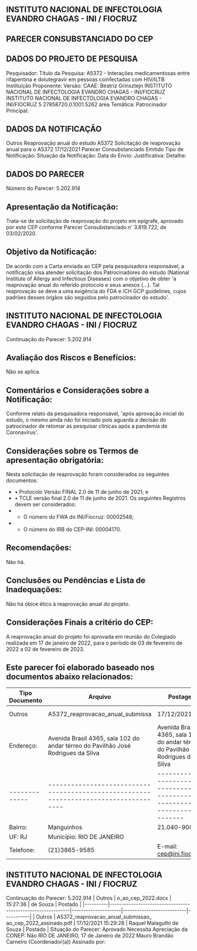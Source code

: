 ## INSTITUTO NACIONAL DE INFECTOLOGIA EVANDRO CHAGAS - INI / FIOCRUZ

## PARECER CONSUBSTANCIADO DO CEP
## DADOS DO PROJETO DE PESQUISA
Pesquisador:
Título da Pesquisa: A5372 - Interações medicamentosas entre rifapentina e dolutegravir em pessoas coinfectadas com HIV/ILTB
Instituição Proponente:
Versão:
CAAE:
Beatriz Grinsztejn
INSTITUTO NACIONAL DE INFECTOLOGIA EVANDRO CHAGAS - INI/FIOCRUZ INSTITUTO NACIONAL DE INFECTOLOGIA EVANDRO CHAGAS - INI/FIOCRUZ
5
27858720.0.1001.5262
área Temática:
Patrocinador Principal:
## DADOS DA NOTIFICAÇÃO
Outros
Reaprovação anual do estudo A5372
Solicitação de reaprovação anual para o A5372
17/12/2021
Parecer Consubstanciado Emitido
Tipo de Notificação:
Situação da Notificação:
Data do Envio:
Justificativa:
Detalhe:
## DADOS DO PARECER
Número do Parecer:
5.202.914
## Apresentação da Notificação:
Trata-se de solicitação de reaprovação do projeto em epígrafe, aprovado por este CEP conforme Parecer Consubstanciado n' 3.819.722, de 03/02/2020.
## Objetivo da Notificação:
De acordo com a Carta enviada ao CEP pela pesquisadora responsável, a notificação visa atender solicitação dos Patrocinadores do estudo (National Institute of Allergy and Infectious Diseases) com o objetivo de obter 'a reaprovação anual do referido protocolo e seus anexos (...). Tal reaprovação se deve a uma exigência do FDA e ICH GCP guidelines, cujos padrões desses órgãos são seguidos pelo patrocinador do estudo'.
## INSTITUTO NACIONAL DE INFECTOLOGIA EVANDRO CHAGAS - INI / FIOCRUZ
Continuação do Parecer: 5.202.914
## Avaliação dos Riscos e Benefícios:
Não se aplica.
## Comentários e Considerações sobre a Notificação:
Conforme relato da pesquisadora responsável, 'após aprovação inicial do estudo, o mesmo ainda não foi iniciado pois aguarda a decisão do patrocinador de retomar as pesquisar clínicas após a pandemia de Coronavírus'.
## Considerações sobre os Termos de apresentação obrigatória:
Nesta solicitação de reaprovação foram considerados os seguintes documentos:
- • Protocolo Versão FINAL 2.0 de 11 de junho de 2021; e
- • TCLE versão final 2.0 de 11 de junho de 2021.
Os seguintes Registros devem ser considerados:
- - O número do FWA do INI/Fiocruz: 00002548;
- - O número do IRB do CEP-INI: 00004170.
## Recomendações:
Não há.
## Conclusões ou Pendências e Lista de Inadequações:
Não há óbice ético à reaprovação anual do projeto.
## Considerações Finais a critério do CEP:
A reaprovação anual do projeto foi aprovada em reunião do Colegiado realizada em 17 de janeiro de 2022, para o período de 03 de fevereiro de 2022 a 02 de fevereiro de 2023.
## Este parecer foi elaborado baseado nos documentos abaixo relacionados:
| Tipo Documento   | Arquivo                          | Postagem   | Autor            | Situação   |
|------------------|----------------------------------|------------|------------------|------------|
| Outros           | A5372_reaprovacao_anual_submissa | 17/12/2021 | Raquel Malaguthi | Postado    |
| Endereço:   | Avenida Brasil 4365, sala 102 do andar térreo do Pavilhão José Rodrigues da Silva   | Avenida Brasil 4365, sala 102 do andar térreo do Pavilhão José Rodrigues da Silva   |
|-------------|-------------------------------------------------------------------------------------|-------------------------------------------------------------------------------------|
| Bairro:     | Manguinhos                                                                          | 21.040-900 CEP:                                                                     |
| UF: RJ      | Município: RIO DE JANEIRO                                                           |                                                                                     |
| Telefone:   | (21)3865-9585                                                                       | E-mail: cep@ini.fiocruz.br                                                          |

## INSTITUTO NACIONAL DE INFECTOLOGIA EVANDRO CHAGAS - INI / FIOCRUZ

Continuação do Parecer: 5.202.914
| Outros   | o_ao_cep_2022.docx                                          | 15:27:36            | de Souza                  | Postado   |
|----------|-------------------------------------------------------------|---------------------|---------------------------|-----------|
| Outros   | A5372_reaprovacao_anual_submissao_ ao_cep_2022_assinado.pdf | 17/12/2021 15:29:28 | Raquel Malaguthi de Souza | Postado   |
Situação do Parecer:
Aprovado
Necessita Apreciação da CONEP:
Não
RIO DE JANEIRO, 17 de Janeiro de 2022
Mauro Brandão Carneiro (Coordenador(a)) Assinado por:
